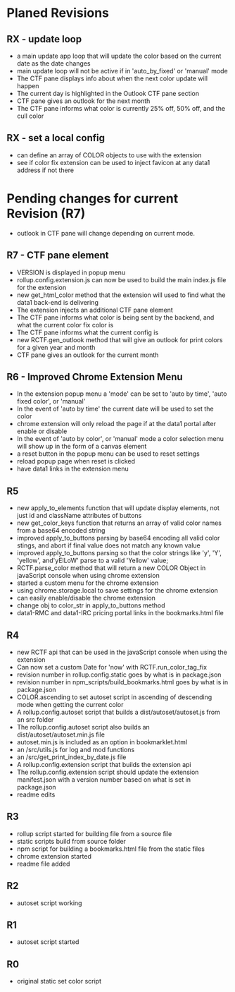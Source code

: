 # Planed Revisions

## RX - update loop
* a main update app loop that will update the color based on the current date as the date changes
* main update loop will not be active if in 'auto\_by\_fixed' or 'manual' mode
* The CTF pane displays info about when the next color update will happen
* The current day is highlighted in the Outlook CTF pane section
* CTF pane gives an outlook for the next month
* The CTF pane informs what color is currently 25% off, 50% off, and the cull color

## RX - set a local config
* can define an array of COLOR objects to use with the extension
* see if color fix extension can be used to inject favicon at any data1 address if not there

# Pending changes for current Revision (R7)
* outlook in CTF pane will change depending on current mode.

## R7 - CTF pane element
* VERSION is displayed in popup menu
* rollup.config.extension.js can now be used to build the main index.js file for the extension
* new get\_html\_color method that the extension will used to find what the data1 back-end is delivering
* The extension injects an additional CTF pane element
* The CTF pane informs what color is being sent by the backend, and what the current color fix color is
* The CTF pane informs what the current config is
* new RCTF.gen_outlook method that will give an outlook for print colors for a given year and month
* CTF pane gives an outlook for the current month

## R6 - Improved Chrome Extension Menu
* In the extension popup menu a 'mode' can be set to 'auto by time', 'auto fixed color', or 'manual'
* In the event of 'auto by time' the current date will be used to set the color
* chrome extension will only reload the page if at the data1 portal after enable or disable
* In the event of 'auto by color', or 'manual' mode a color selection menu will show up in the form of a canvas element
* a reset button in the popup menu can be used to reset settings
* reload popup page when reset is clicked
* have data1 links in the extension menu

## R5
* new apply\_to\_elements function that will update display elements, not just id and className attributes of buttons
* new get\_color\_keys function that returns an array of valid color names from a base64 encoded string
* improved apply\_to\_buttons parsing by base64 encoding all valid color stings, and abort if final value does not match any known value
* improved apply\_to\_buttons parsing so that the color strings like 'y', 'Y', 'yellow', and'yElLoW' parse to a valid 'Yellow' value;
* RCTF.parse_color method that will return a new COLOR Object in javaScript console when using chrome extension
* started a custom menu for the chrome extension
* using chrome.storage.local to save settings for the chrome extension
* can easily enable/disable the chrome extension 
* change obj to color\_str in apply\_to\_buttons method
* data1-RMC and data1-IRC pricing portal links in the bookmarks.html file

## R4
* new RCTF api that can be used in the javaScript console when using the extension
* Can now set a custom Date for 'now' with RCTF.run\_color\_tag\_fix
* revision number in rollup.config.static goes by what is in package.json
* revision number in npm\_scripts/build_bookmarks.html goes by what is in package.json
* COLOR.ascending to set autoset script in ascending of descending mode when getting the current color
* A rollup.config.autoset script that builds a dist/autoset/autoset.js from an src folder
* The rollup.config.autoset script also builds an dist/autoset/autoset.min.js file
* autoset.min.js is included as an option in bookmarklet.html
* an /src/utils.js for log and mod functions
* an /src/get\_print\_index\_by\_date.js file
* A rollup.config.extension script that builds the extension api
* The rollup.config.extension script should update the extension manifest.json with a version number based on what is set in package.json
* readme edits

## R3
* rollup script started for building file from a source file
* static scripts build from source folder
* npm script for building a bookmarks.html file from the static files
* chrome extension started
* readme file added

## R2
* autoset script working

## R1
* autoset script started

## R0
* original static set color script




